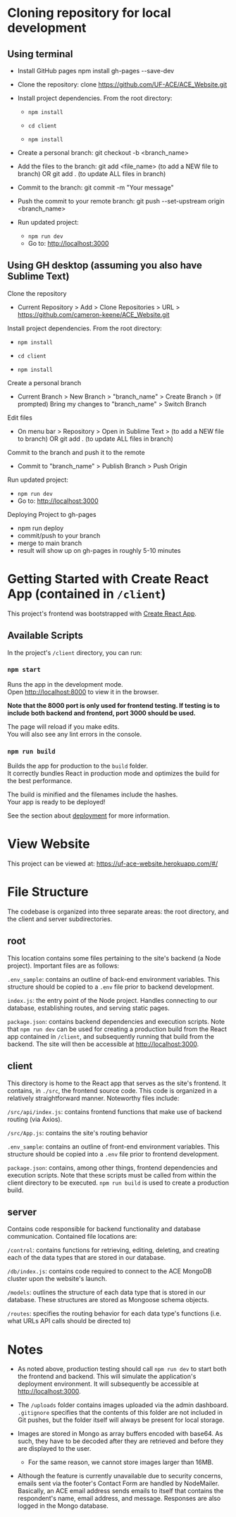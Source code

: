 # Cloning repository for local development
## Using terminal
* Install GitHub pages npm install gh-pages --save-dev

* Clone the repository: clone https://github.com/UF-ACE/ACE_Website.git

* Install project dependencies. From the root directory:

   * `npm install`

   * `cd client`

   * `npm install`

* Create a personal branch: git checkout -b <branch_name>

* Add the files to the branch: git add <file_name> (to add a NEW file to branch) OR git add . (to update ALL files in branch)

* Commit to the branch: git commit -m "Your message"

* Push the commit to your remote branch: git push --set-upstream origin <branch_name>

* Run updated project: 
    * `npm run dev`
    * Go to: [http://localhost:3000](http://localhost:3000)

## Using GH desktop (assuming you also have Sublime Text)

Clone the repository

* Current Repository > Add > Clone Repositories > URL > https://github.com/cameron-keene/ACE_Website.git

Install project dependencies. From the root directory:

* `npm install`

* `cd client`

* `npm install`

Create a personal branch

* Current Branch > New Branch > "branch_name" > Create Branch > (If prompted) Bring my changes to "branch_name" > Switch Branch

Edit files

* On menu bar > Repository > Open in Sublime Text > (to add a NEW file to branch) OR git add . (to update ALL files in branch)

Commit to the branch and push it to the remote

* Commit to "branch_name" > Publish Branch > Push Origin

Run updated project: 
* `npm run dev`
* Go to: [http://localhost:3000](http://localhost:3000)

Deploying Project to gh-pages
* npm run deploy
* commit/push to your branch
* merge to main branch
* result will show up on gh-pages in roughly 5-10 minutes

# Getting Started with Create React App (contained in `/client`)

This project's frontend was bootstrapped with [Create React App](https://github.com/facebook/create-react-app).

## Available Scripts

In the project's `/client` directory, you can run:

### `npm start`

Runs the app in the development mode.\
Open [http://localhost:8000](http://localhost:8000) to view it in the browser.

<b>Note that the 8000 port is only used for frontend testing. If testing is to include both backend and frontend, port 3000 should be used. </b>

The page will reload if you make edits.\
You will also see any lint errors in the console.

### `npm run build`

Builds the app for production to the `build` folder.\
It correctly bundles React in production mode and optimizes the build for the best performance.

The build is minified and the filenames include the hashes.\
Your app is ready to be deployed!

See the section about [deployment](https://facebook.github.io/create-react-app/docs/deployment) for more information.

# View Website
This project can be viewed at: https://uf-ace-website.herokuapp.com/#/

# File Structure
The codebase is organized into three separate areas: the root directory, and the client and server subdirectories.

## root
This location contains some files pertaining to the site's backend (a Node project). Important files are as follows:

`.env_sample`: contains an outline of back-end environment variables. This structure should be copied to a `.env` file prior to backend development.

`index.js`: the entry point of the Node project. Handles connecting to our database, establishing routes, and serving static pages. 

`package.json`: contains backend dependencies and execution scripts. Note that `npm run dev` can be used for creating a production build from the React app contained in `/client`, and subsequently running that build from the backend. The site will then be accessible at [http://localhost:3000](http://localhost:3000).

## client
This directory is home to the React app that serves as the site's frontend. It contains, in `./src`, the frontend source code. This code is organized in a relatively straightforward manner. Noteworthy files include:

 `/src/api/index.js`: contains frontend functions that make use of backend routing (via Axios).

`/src/App.js`: contains the site's routing behavior

`.env_sample`: contains an outline of front-end environment variables. This structure should be copied into a `.env` file prior to frontend development.

`package.json`: contains, among other things, frontend dependencies and execution scripts. Note that these scripts must be called from within the client directory to be executed. `npm run build` is used to create a production build.

## server
Contains code responsible for backend functionality and database communication. Contained file locations are:

`/control`: contains functions for retrieving, editing, deleting, and creating each of the data types that are stored in our database.

`/db/index.js`: contains code required to connect to the ACE MongoDB cluster upon the website's launch.

`/models`: outlines the structure of each data type that is stored in our database. These structures are stored as Mongoose schema objects.

`/routes`: specifies the routing behavior for each data type's functions (i.e. what URLs API calls should be directed to)

# Notes
- As noted above, production testing should call `npm run dev` to start both the frontend and backend. This will simulate the application's deployment environment. It will subsequently be accessible at [http://localhost:3000](http://localhost:3000).
- The `/uploads` folder contains images uploaded via the admin dashboard. `.gitignore` specifies that the contents of this folder are not included in Git pushes, but the folder itself will always be present for local storage.

- Images are stored in Mongo as array buffers encoded with base64. As such, they have to be decoded after they are retrieved and before they are displayed to the user.
    - For the same reason, we cannot store images larger than 16MB.

- Although the feature is currently unavailable due to security concerns, emails sent via the footer's Contact Form are handled by NodeMailer. Basically, an ACE email address sends emails to itself that contains the respondent's name, email address, and message. Responses are also logged in the Mongo database.
